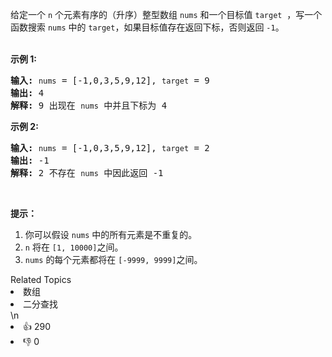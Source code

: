 <p>给定一个&nbsp;<code>n</code>&nbsp;个元素有序的（升序）整型数组&nbsp;<code>nums</code> 和一个目标值&nbsp;<code>target</code> &nbsp;，写一个函数搜索&nbsp;<code>nums</code>&nbsp;中的 <code>target</code>，如果目标值存在返回下标，否则返回 <code>-1</code>。</p>

<p><br>
<strong>示例 1:</strong></p>

<pre><strong>输入:</strong> <code>nums</code> = [-1,0,3,5,9,12], <code>target</code> = 9
<strong>输出:</strong> 4
<strong>解释:</strong> 9 出现在 <code>nums</code> 中并且下标为 4
</pre>

<p><strong>示例&nbsp;2:</strong></p>

<pre><strong>输入:</strong> <code>nums</code> = [-1,0,3,5,9,12], <code>target</code> = 2
<strong>输出:</strong> -1
<strong>解释:</strong> 2 不存在 <code>nums</code> 中因此返回 -1
</pre>

<p>&nbsp;</p>

<p><strong>提示：</strong></p>

<ol>
	<li>你可以假设 <code>nums</code>&nbsp;中的所有元素是不重复的。</li>
	<li><code>n</code>&nbsp;将在&nbsp;<code>[1, 10000]</code>之间。</li>
	<li><code>nums</code>&nbsp;的每个元素都将在&nbsp;<code>[-9999, 9999]</code>之间。</li>
</ol>
<div><div>Related Topics</div><div><li>数组</li><li>二分查找</li></div></div>\n<div><li>👍 290</li><li>👎 0</li></div>